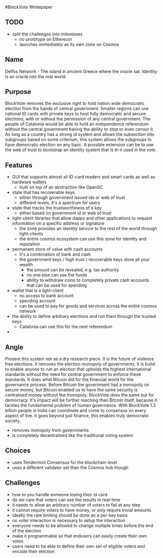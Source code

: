 #BlockVote Whitepaper

## TODO
* split the challenges into milestones
  * no prototype on Ethereum
  * launches immediately as its own zone on Cosmos
  
## Name
Delfos Network - The island in ancient Greece where the oracle sat. Identity is an oracle into
the real world.

## Purpose
BlockVote removes the exclusive right to hold nation wide democratic election from the hands of 
central government. Smaller regions can use national ID cards with private keys to host fully 
democratic and secure elections, with or without the permission of any central government. The 
people of Catalonia would be able to hold an independence referendum without the central government
having the ability to stop or even censor it. As long as a country has a strong id system and 
allows the subsection into subgroups based on some criterium, this system allows the subgroups to 
have democratic election on any topic. A possible extension can be to use the web of trust to 
bootstrap an identity system that is th n used in the vote.

## Features
* GUI that supports almost all ID-card readers and smart cards as well as hardware wallets
  * built on top of an abstraction like OpenSC
* state that has recoverable keys
  * either through government issued ids or web of trust
  * different levels, it's a spectrum for users
* state that tracks the trustworthiness of a key
  * either based on government id or web of trust
* light-client libraries that allow dapps and other applications to request information on a
specific address or signature
  * the zone provides an identity service to the rest of the world through light-clients
  * the entire cosmos ecosystem can use this zone for identity and reputation
* permanent store of value with cash accounts
  * it's a combination of bank and cash
  * the government keys / high trust / recoverable keys store all your wealth
    * the amount can be revealed, e.g. tax authority
    * no one else can see the funds
    * ability to withdraw coins to completely private cash accounts that can be used for spending
* wallet that is a light-client
  * no access to bank account
  * spending account
  * can be used to pay for goods and services across the entire cosmos network
* the ability to define arbitrary elections and run them through the trusted keys
  * Catalonia can use this for the next referendum
* 

## Angle
Present this system not as a dry research piece. It is the future of violence free elections. It
removes the election monopoly of governments. It is build to enable anyone to run an election that
upholds the highest international standards without the need for central government to enforce
these standards. It does what Bitcoin did for the financial world for the governance process.
Before Bitcoin the government had a monopoly on secure money, but Bitcoin enabled us to have the
same security is centralised money without the monopoly. BlockVote does the same but for democracy.
It's impact will be further reaching than Bitcoin itself, because it tackles the fundamental
problem of human governance. With BlockVote 1.3 billion people in India can coordinate and come to
consensus on every aspect of live. It goes beyond just finance, this enables truly democratic
society.

* removes monopoly from governments
* is completely decentralised like the traditional voting system

## Choices
* uses Tendermint Consensus for the blockchain level
* uses a different validator set than the Cosmos hub though

## Challenges
* how to you handle someone losing their id card
* do we care that voters can see the results in real-time
* it needs to allow an arbitrary number of voters to fail at any step
* it cannot require voters to have money, or only require trivial amounts
* ideally the rate limiting should be done an a per-key basis
* no voter interaction is necessary to setup the interaction
* everyone needs to be allowed to change multiple times before the end of the election
* make it programmable so that endusers can easily create their own votes
* users need to be able to define their own set of eligible voters and encode their election

